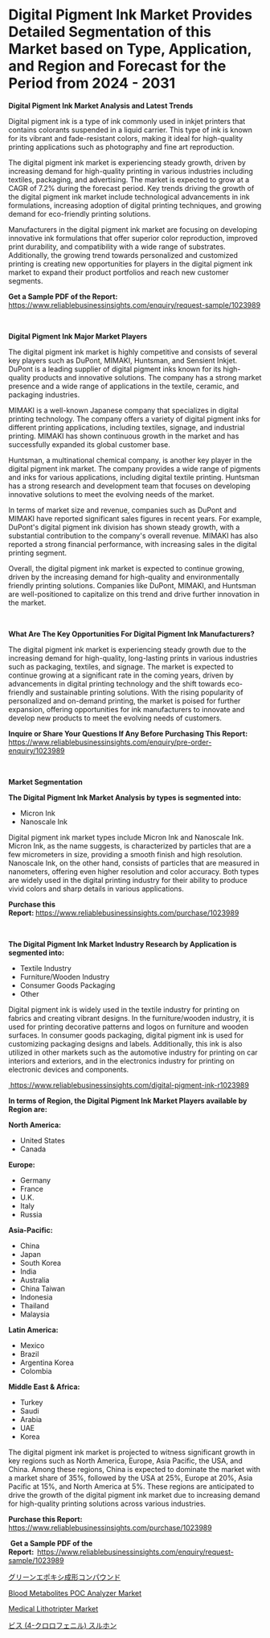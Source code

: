 <p><h1>Digital Pigment Ink Market Provides Detailed Segmentation of this Market based on Type, Application, and Region and Forecast for the Period from 2024 - 2031</h1></p><p><strong>Digital Pigment Ink Market Analysis and Latest Trends</strong></p>
<p><p>Digital pigment ink is a type of ink commonly used in inkjet printers that contains colorants suspended in a liquid carrier. This type of ink is known for its vibrant and fade-resistant colors, making it ideal for high-quality printing applications such as photography and fine art reproduction.</p><p>The digital pigment ink market is experiencing steady growth, driven by increasing demand for high-quality printing in various industries including textiles, packaging, and advertising. The market is expected to grow at a CAGR of 7.2% during the forecast period. Key trends driving the growth of the digital pigment ink market include technological advancements in ink formulations, increasing adoption of digital printing techniques, and growing demand for eco-friendly printing solutions.</p><p>Manufacturers in the digital pigment ink market are focusing on developing innovative ink formulations that offer superior color reproduction, improved print durability, and compatibility with a wide range of substrates. Additionally, the growing trend towards personalized and customized printing is creating new opportunities for players in the digital pigment ink market to expand their product portfolios and reach new customer segments.</p></p>
<p><strong>Get a Sample PDF of the Report:&nbsp;</strong> <a href="https://www.reliablebusinessinsights.com/enquiry/request-sample/1023989">https://www.reliablebusinessinsights.com/enquiry/request-sample/1023989</a></p>
<p>&nbsp;</p>
<p><strong>Digital Pigment Ink Major Market Players</strong></p>
<p><p>The digital pigment ink market is highly competitive and consists of several key players such as DuPont, MIMAKI, Huntsman, and Sensient Inkjet. DuPont is a leading supplier of digital pigment inks known for its high-quality products and innovative solutions. The company has a strong market presence and a wide range of applications in the textile, ceramic, and packaging industries.</p><p>MIMAKI is a well-known Japanese company that specializes in digital printing technology. The company offers a variety of digital pigment inks for different printing applications, including textiles, signage, and industrial printing. MIMAKI has shown continuous growth in the market and has successfully expanded its global customer base.</p><p>Huntsman, a multinational chemical company, is another key player in the digital pigment ink market. The company provides a wide range of pigments and inks for various applications, including digital textile printing. Huntsman has a strong research and development team that focuses on developing innovative solutions to meet the evolving needs of the market.</p><p>In terms of market size and revenue, companies such as DuPont and MIMAKI have reported significant sales figures in recent years. For example, DuPont's digital pigment ink division has shown steady growth, with a substantial contribution to the company's overall revenue. MIMAKI has also reported a strong financial performance, with increasing sales in the digital printing segment.</p><p>Overall, the digital pigment ink market is expected to continue growing, driven by the increasing demand for high-quality and environmentally friendly printing solutions. Companies like DuPont, MIMAKI, and Huntsman are well-positioned to capitalize on this trend and drive further innovation in the market.</p></p>
<p>&nbsp;</p>
<p><strong>What Are The Key Opportunities For Digital Pigment Ink Manufacturers?</strong></p>
<p><p>The digital pigment ink market is experiencing steady growth due to the increasing demand for high-quality, long-lasting prints in various industries such as packaging, textiles, and signage. The market is expected to continue growing at a significant rate in the coming years, driven by advancements in digital printing technology and the shift towards eco-friendly and sustainable printing solutions. With the rising popularity of personalized and on-demand printing, the market is poised for further expansion, offering opportunities for ink manufacturers to innovate and develop new products to meet the evolving needs of customers.</p></p>
<p><strong>Inquire or Share Your Questions If Any Before Purchasing This Report:</strong> <a href="https://www.reliablebusinessinsights.com/enquiry/pre-order-enquiry/1023989">https://www.reliablebusinessinsights.com/enquiry/pre-order-enquiry/1023989</a></p>
<p>&nbsp;</p>
<p><strong>Market Segmentation</strong></p>
<p><strong>The Digital Pigment Ink Market Analysis by types is segmented into:</strong></p>
<p><ul><li>Micron Ink</li><li>Nanoscale Ink</li></ul></p>
<p><p>Digital pigment ink market types include Micron Ink and Nanoscale Ink. Micron Ink, as the name suggests, is characterized by particles that are a few micrometers in size, providing a smooth finish and high resolution. Nanoscale Ink, on the other hand, consists of particles that are measured in nanometers, offering even higher resolution and color accuracy. Both types are widely used in the digital printing industry for their ability to produce vivid colors and sharp details in various applications.</p></p>
<p><strong>Purchase this Report:&nbsp;</strong><a href="https://www.reliablebusinessinsights.com/purchase/1023989">https://www.reliablebusinessinsights.com/purchase/1023989</a></p>
<p>&nbsp;</p>
<p><strong>The Digital Pigment Ink Market Industry Research by Application is segmented into:</strong></p>
<p><ul><li>Textile Industry</li><li>Furniture/Wooden Industry</li><li>Consumer Goods Packaging</li><li>Other</li></ul></p>
<p><p>Digital pigment ink is widely used in the textile industry for printing on fabrics and creating vibrant designs. In the furniture/wooden industry, it is used for printing decorative patterns and logos on furniture and wooden surfaces. In consumer goods packaging, digital pigment ink is used for customizing packaging designs and labels. Additionally, this ink is also utilized in other markets such as the automotive industry for printing on car interiors and exteriors, and in the electronics industry for printing on electronic devices and components.</p></p>
<p><a href="https://www.reliablebusinessinsights.com/digital-pigment-ink-r1023989">&nbsp;https://www.reliablebusinessinsights.com/digital-pigment-ink-r1023989</a></p>
<p><strong>In terms of Region, the Digital Pigment Ink Market Players available by Region are:</strong></p>
<p>
    <p> <strong> North America: </strong>
        <ul>
            <li>United States</li>
            <li>Canada</li>
        </ul>
        </p> 
    <p> <strong> Europe: </strong>
        <ul>
            <li>Germany</li>
            <li>France</li>
            <li>U.K.</li>
            <li>Italy</li>
            <li>Russia</li>
        </ul>
        </p> 
    <p> <strong> Asia-Pacific: </strong>
        <ul>
            <li>China</li>
            <li>Japan</li>
            <li>South Korea</li>
            <li>India</li>
            <li>Australia</li>
            <li>China Taiwan</li>
            <li>Indonesia</li>
            <li>Thailand</li>
            <li>Malaysia</li>
        </ul>
        </p> 
    <p> <strong> Latin America: </strong>
        <ul>
            <li>Mexico</li>
            <li>Brazil</li>
            <li>Argentina Korea</li>
            <li>Colombia</li>
        </ul>
        </p> 
    <p> <strong> Middle East & Africa: </strong>
        <ul>
            <li>Turkey</li>
            <li>Saudi</li>
            <li>Arabia</li>
            <li>UAE</li>
            <li>Korea</li>
        </ul>
    </p>
    </p>
<p><p>The digital pigment ink market is projected to witness significant growth in key regions such as North America, Europe, Asia Pacific, the USA, and China. Among these regions, China is expected to dominate the market with a market share of 35%, followed by the USA at 25%, Europe at 20%, Asia Pacific at 15%, and North America at 5%. These regions are anticipated to drive the growth of the digital pigment ink market due to increasing demand for high-quality printing solutions across various industries.</p></p>
<p><strong>Purchase this Report: </strong><a href="https://www.reliablebusinessinsights.com/purchase/1023989">https://www.reliablebusinessinsights.com/purchase/1023989</a></p>
<p>&nbsp;<strong>Get a Sample PDF of the Report:&nbsp;&nbsp;</strong><a href="https://www.reliablebusinessinsights.com/enquiry/request-sample/1023989">https://www.reliablebusinessinsights.com/enquiry/request-sample/1023989</a></p>
<p><strong></strong></p>
<p><p><a href="https://github.com/MacyOrn/Market-Research-Report-List-1/blob/main/5846604176142.md">グリーンエポキシ成形コンパウンド</a></p><p><a href="https://github.com/maudAbbott7/Market-Research-Report-List-1/blob/main/blood-metabolites-poc-analyzer-market.md">Blood Metabolites POC Analyzer Market</a></p><p><a href="https://github.com/mancsybtousav/Market-Research-Report-List-3/blob/main/medical-lithotripter-market.md">Medical Lithotripter Market</a></p><p><a href="https://github.com/charm854/Market-Research-Report-List-2/blob/main/8318795176141.md">ビス (4-クロロフェニル) スルホン</a></p></p>